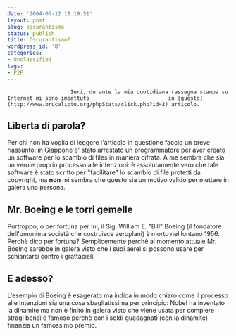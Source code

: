 ```yaml
---
date: '2004-05-12 18:19:51'
layout: post
slug: oscurantismo
status: publish
title: Oscurantismo?
wordpress_id: '8'
categories:
- Unclassified
tags:
- P2P
---
```


                        Ieri, durante la mia quotidiana rassegna stampa su Internet mi sono imbattuto                         in [questo](http://www.brucalipto.org/phpStats/click.php?id=2) articolo.


## Liberta di parola?


Per chi non ha voglia di leggere l'articolo in questione faccio un breve riassunto:                         in Giappone e' stato arrestato un programmatore per aver creato un software                         per lo scambio di files in maniera cifrata.
A me sembra che sia un vero e proprio processo alle intenzioni: è assolutamente                         vero che tale software è stato scritto per "facilitare" lo scambio di file                         protetti da copyright, ma **non** mi sembra che questo sia un motivo valido                         per mettere in galera una persona.


## Mr. Boeing e le torri gemelle


Purtroppo, o per fortuna per lui, il Sig. William E. "Bill" Boeing (il fondatore                         dell'omonima società che costruisce aeroplani) è morto nel lontano 1956.
Perchè dico per fortuna? Semplicemente perchè al momento attuale Mr. Boeing                         sarebbe in galera visto che i suoi aerei si possono usare per schiantarsi contro i grattacieli.


## E adesso?


L'esempio di Boeing è esagerato ma indica in modo chiaro come il processo alle                         intenzioni sia una cosa sbagliatissima per principio: Nobel ha inventato la dinamite ma non                         è finito in galera visto che viene usata per compiere stragi bensì è famoso perchè                         con i soldi guadagnati (con la dinamite) finanzia un famossimo premio.
